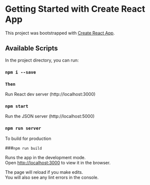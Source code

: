 # Getting Started with Create React App

This project was bootstrapped with [Create React App](https://github.com/facebook/create-react-app).

## Available Scripts

In the project directory, you can run:
### `npm i --save`

### `Then`

Run React dev server (http://localhost:3000)

### `npm start`

Run the JSON server (http://localhost:5000)

### `npm run server`
To build for production 

###`npm run build`


Runs the app in the development mode.\
Open [http://localhost:3000](http://localhost:3000) to view it in the browser.

The page will reload if you make edits.\
You will also see any lint errors in the console.
